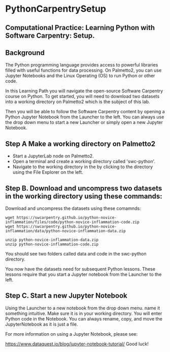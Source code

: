 # PythonCarpentrySetup

## Computational Practice: Learning Python with Software Carpentry: Setup.

## Background
The Python programming language provides access to powerful libraries filled with useful functions for data processing.  On Palmetto2, you can use Jupyter Notebooks and the Linux Operating (OS) to run Python or other code. 

In this Learning Path you will navigate the open-source Software Carpentry course on Python.  To get started, you will need to download two datasets into a working directory on Palmetto2 which is the subject of this lab.

Then you will be able to follow the Software Carpentry content by opening a Python Jupyter Notebook from the Launcher to the left. You can always use the drop down menu to start a new Launcher or simply open a new Jupyter Notebook.

## Step A Make a working directory on Palmetto2
- Start a JupyterLab node on Palmetto2.
- Open a terminal and create a working directory called 'swc-python'.
- Navigate to the working directory in the by clicking to the directory using the File Explorer on the left.

## Step B. Download and uncompress two datasets in the working directory using these commands:
Download and uncompress the datasets using these comamnds:

```
wget https://swcarpentry.github.io/python-novice-inflammation/files/code/python-novice-inflammation-code.zip
wget https://swcarpentry.github.io/python-novice-inflammation/data/python-novice-inflammation-data.zip

unzip python-novice-inflammation-data.zip
unzip python-novice-inflammation-code.zip
```
You should see two folders called data and code in the swc-python directory.  

You now have the datasets need for subsequent Python lessons.  These lessons require that you start a Jupyter notebook from the Launcher to the left.

## Step C. Start a new Jupyter Notebook
Using the Launcher to a new notebook from the drop down menu. name it something intuitive. Make sure it is in your working directory. You will enter Python code in the Notebook. You can always rename, copy, and move the JupyterNotebook as it is just a file.

For more information on using a Jupyter Notebook, please see:

https://www.dataquest.io/blog/jupyter-notebook-tutorial/
Good luck!             
